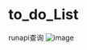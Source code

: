 # to_do_List

runapi查询
![image](https://user-images.githubusercontent.com/87218053/217419323-fbfcafee-55f8-40f3-b026-5815676eafa0.png)
